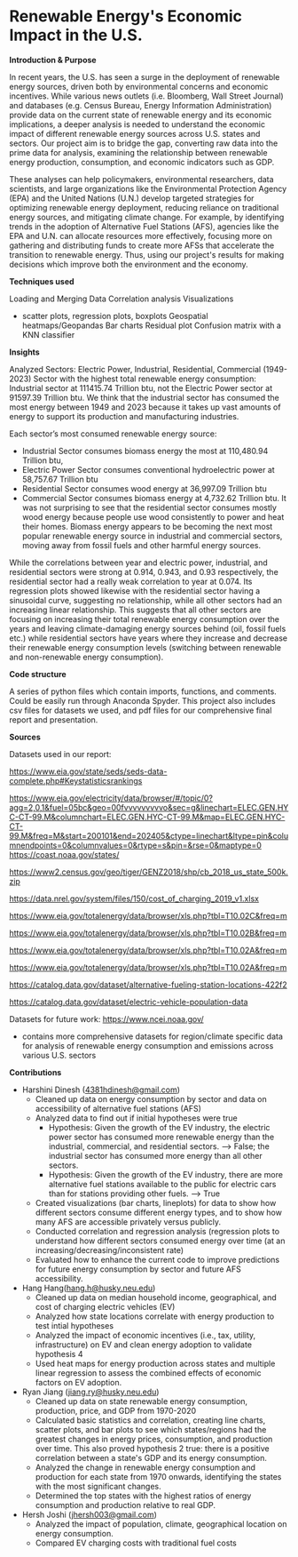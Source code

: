 # Renewable Energy's Economic Impact in the U.S. 
**Introduction & Purpose**

In recent years, the U.S. has seen a surge in the deployment of renewable energy sources, driven both by environmental concerns and economic incentives. While various news outlets (i.e. Bloomberg, Wall Street Journal) and databases (e.g. Census Bureau, Energy Information Administration) provide data on the current state of renewable energy and its economic implications, a deeper analysis is needed to understand the economic impact of different renewable energy sources across U.S. states and sectors. Our project aim is to bridge the gap, converting raw data into the prime data for analysis, examining the relationship between renewable energy production, consumption, and economic indicators such as GDP. 

These analyses can help policymakers, environmental researchers, data scientists, and large organizations like the Environmental Protection Agency (EPA) and the United Nations (U.N.) develop targeted strategies for optimizing renewable energy deployment, reducing reliance on traditional energy sources, and mitigating climate change. For example, by identifying trends in the adoption of Alternative Fuel Stations (AFS), agencies like the EPA and U.N. can allocate resources more effectively, focusing more on gathering and distributing funds to create more AFSs that accelerate the transition to renewable energy. Thus, using our project's results for making decisions which improve both the environment and the economy.

**Techniques used**

Loading and Merging Data
Correlation analysis
Visualizations
- scatter plots, regression plots, boxplots 
Geospatial heatmaps/Geopandas
Bar charts
Residual plot
Confusion matrix with a KNN classifier

**Insights**

Analyzed Sectors: Electric Power, Industrial, Residential, Commercial (1949-2023)
Sector with the highest total renewable energy consumption: Industrial sector at 111415.74 Trillion btu, not the Electric Power sector at 91597.39 Trillion btu. 
We think that the industrial sector has consumed the most energy between 1949 and 2023 because it takes up vast amounts of energy to support its production and manufacturing industries.                               

Each sector’s most consumed renewable energy source:
- Industrial Sector consumes biomass energy the most at 110,480.94 Trillion btu,
- Electric Power Sector consumes conventional hydroelectric power at 58,757.67 Trillion btu
- Residential Sector consumes wood energy at 36,997.09 Trillion btu
- Commercial Sector consumes biomass energy at 4,732.62 Trillion btu.
It was not surprising to see that the residential sector consumes mostly wood energy because people use wood consistently to power and heat their homes.
Biomass energy appears to be becoming the next most popular renewable energy source in industrial and commercial sectors, moving away from fossil fuels and other harmful energy sources.

While the correlations between year and electric power, industrial, and residential sectors were strong at 0.914, 0.943, and 0.93 respectively, the residential sector had a really weak correlation to year at 0.074. Its regression plots showed likewise with the residential sector having a sinusoidal curve, suggesting no relationship, while all other sectors had an increasing linear relationship. This suggests that all other sectors are focusing on increasing their total renewable energy consumption over the years and leaving climate-damaging energy sources behind (oil, fossil fuels etc.) while residential sectors have years where they increase and decrease their renewable energy consumption levels (switching between renewable and non-renewable energy consumption).

**Code structure**

A series of python files which contain imports, functions, and comments. Could be easily run through Anaconda Spyder. 
This project also includes csv files for datasets we used, and pdf files for our comprehensive final report and presentation.

**Sources**

Datasets used in our report: 

https://www.eia.gov/state/seds/seds-data-complete.php#Keystatisticsrankings

https://www.eia.gov/electricity/data/browser/#/topic/0?agg=2,0,1&fuel=05bc&geo=00fvvvvvvvvvo&sec=g&linechart=ELEC.GEN.HYC-CT-99.M&columnchart=ELEC.GEN.HYC-CT-99.M&map=ELEC.GEN.HYC-CT-99.M&freq=M&start=200101&end=202405&ctype=linechart&ltype=pin&columnendpoints=0&columnvalues=0&rtype=s&pin=&rse=0&maptype=0
https://coast.noaa.gov/states/

https://www2.census.gov/geo/tiger/GENZ2018/shp/cb_2018_us_state_500k.zip

https://data.nrel.gov/system/files/150/cost_of_charging_2019_v1.xlsx

https://www.eia.gov/totalenergy/data/browser/xls.php?tbl=T10.02C&freq=m

https://www.eia.gov/totalenergy/data/browser/xls.php?tbl=T10.02B&freq=m

https://www.eia.gov/totalenergy/data/browser/xls.php?tbl=T10.02A&freq=m

https://www.eia.gov/totalenergy/data/browser/xls.php?tbl=T10.02A&freq=m

https://catalog.data.gov/dataset/alternative-fueling-station-locations-422f2

https://catalog.data.gov/dataset/electric-vehicle-population-data

Datasets for future work:
https://www.ncei.noaa.gov/ 
- contains more comprehensive datasets for region/climate specific data for analysis of renewable energy consumption and emissions across various U.S. sectors
    
**Contributions** 
- Harshini Dinesh (4381hdinesh@gmail.com) 
  - Cleaned up data on energy consumption by sector and data on accessibility of alternative fuel stations (AFS)
  - Analyzed data to find out if initial hypotheses were true
     - Hypothesis: Given the growth of the EV industry, the electric power sector has consumed more renewable energy than the industrial, commercial, and 
       residential sectors. --> False; the industrial sector has consumed more energy than all other sectors.
     - Hypothesis: Given the growth of the EV industry, there are more alternative fuel stations available to the public for electric cars than for stations 
       providing other fuels. --> True
  - Created visualizations (bar charts, lineplots) for data to show how different sectors consume different energy types,
    and to show how many AFS are accessible privately versus publicly. 
  - Conducted correlation and regression analysis (regression plots to understand how different sectors consumed energy over time (at an    
    increasing/decreasing/inconsistent rate) 
  - Evaluated how to enhance the current code to improve predictions for future energy consumption by sector and future AFS accessibility.
- Hang Hang(hang.h@husky.neu.edu)
  - Cleaned up data on median household income, geographical, and cost of charging electric vehicles (EV)
  - Analyzed how state locations correlate with energy production to test intial hypotheses
  - Analyzed the impact of economic incentives (i.e., tax, utility, infrastructure) on EV and clean energy adoption to validate hypothesis 4
  - Used heat maps for energy production across states and multiple linear regression to assess the combined effects of economic factors on EV adoption.
- Ryan Jiang (jiang.ry@husky.neu.edu)
  - Cleaned up data on state renewable energy consumption, production, price, and GDP from 1970-2020
  - Calculated basic statistics and correlation, creating line charts, scatter plots, and bar plots to see which states/regions had the greatest changes in 
    energy prices, consumption, and production over time. This also proved hypothesis 2 true: there is a positive correlation between a state's GDP and its 
    energy consumption.
  - Analyzed the change in renewable energy consumption and production for each state from 1970 onwards, identifying the states with the most significant changes.
  - Determined the top states with the highest ratios of energy consumption and production relative to real GDP.
- Hersh Joshi (jhersh003@gmail.com)
  - Analyzed the impact of population, climate, geographical location on energy consumption.
  - Compared EV charging costs with traditional fuel costs 
